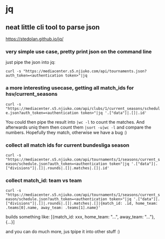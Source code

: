 # jq

## neat little cli tool to parse json

https://stedolan.github.io/jq/

### very simple use case, pretty print json on the command line

just pipe the json into jq: 

`curl -s "https://mediacenter.s5.njiuko.com/api/tournaments.json?auth_token=<authentication token>"|jq`

### a more interesting usecase, getting all match_ids for hsv/current_seasons

`curl -s "https://mediacenter.s5.njiuko.com/api/clubs/1/current_seasons/schedule.json?auth_token=<authentication token>"|jq '.["data"]|.[]|.id'`

You could then pipe the result into `|wc -l` to count the matches. 
And afterwards uniq them then count them `|sort -u|wc -l` and compare the numbers. Hopefully they match, otherwise we have a bug :)

### collect all match ids for current bundesliga season

`curl -s "https://mediacenter.s5.njiuko.com/api/tournaments/1/seasons/current_season/schedule.json?auth_token=<authentication token"|jq '.["data"]|.["divisions"]|.[]|.rounds|.[]|.matches|.[]|.id'`

### collect match_id: team vs team

`curl -s "https://mediacenter.s5.njiuko.com/api/tournaments/1/seasons/current_season/schedule.json?auth_token=<authentication token>"|jq '.["data"]|.["divisions"]|.[]|.rounds|.[]|.matches|.[]|{match_id: .id, home_team: .teams[0].name, away_team: .teams[1].name}'`

builds something like: [{match_id: xxx, home_team: "...", away_team: "..."}, {...}]

and you can do much more, jus tpipe it into other stuff :)
